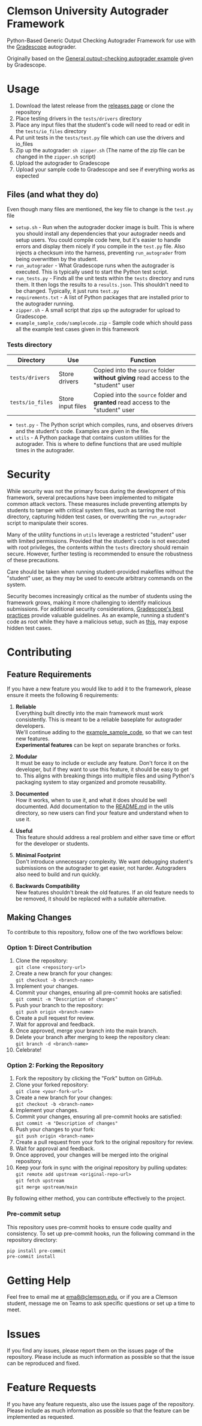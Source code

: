 # Clemson University Autograder Framework 

Python-Based Generic Output Checking Autograder Framework for use with the 
[Gradescope](https://gradescope.com) autograder.

Originally based on the 
[General output-checking autograder example](https://gradescope-autograders.readthedocs.io/en/latest/diff_general/)
given by Gradescope.

# Usage
1. Download the latest release from the [releases page](https://github.com/Elan456/cu-autograder-framework/releases) 
or clone the repository
2. Place testing drivers in the `tests/drivers` directory
3. Place any input files that the student's code will need to read or edit in the `tests/io_files` directory
4. Put unit tests in the `tests/test.py` file which can use the drivers and io_files
5. Zip up the autograder: `sh zipper.sh` (The name of the zip file can be changed in the `zipper.sh` script)
6. Upload the autograder to Gradescope
7. Upload your sample code to Gradescope and see if everything works as expected

## Files (and what they do)

Even though many files are mentioned, the key file to change is the `test.py` file

* `setup.sh` - Run when the autograder docker image is built. This is where
  you should install any dependencies that your autograder needs and setup 
  users. You could compile code here, but it's easier to handle errors and 
  display them nicely if you compile in the `test.py` file. Also injects a
  checksum into the harness, preventing `run_autograder` from being overwritten
  by the student.  
* `run_autograder` - What Gradescope runs when the autograder is executed.
  This is typically used to start the Python test script.
* `run_tests.py` - Finds all the unit tests within the `tests` directory
  and runs them. It then logs the results to a `results.json`. 
  This shouldn't need to be changed. Typically, it just runs `test.py`
* `requirements.txt` - A list of Python packages that are installed
prior to the autograder running.
* `zipper.sh` - A small script that zips up the autograder for upload to 
  Gradescope.
* `example_sample_code/samplecode.zip` - Sample code which should pass
all the example test cases given in this framework

### Tests directory


| Directory        | Use                      | Function                                                                         |
|------------------|--------------------------|----------------------------------------------------------------------------------|
| `tests/drivers`  | Store drivers | Copied into the `source` folder **without giving** read access to the "student" user      |
| `tests/io_files` | Store input files        | Copied into the `source` folder and **granted** read access to the "student" user      |

* `test.py` - The Python script which compiles, runs, and observes drivers and
  the student's code. Examples are given in the file.
* `utils` - A Python package that contains custom utilities for the autograder.
  This is where to define functions that are used multiple times in the autograder.


# Security

While security was not the primary focus during the development of this framework, several precautions have been implemented to mitigate common attack vectors. These measures include preventing attempts by students to tamper with critical system files, such as tarring the root directory, capturing hidden test cases, or overwriting the `run_autograder` script to manipulate their scores.

Many of the utility functions in `utils` leverage a restricted "student" user with limited permissions. Provided that the student's code is not executed with root privileges, the contents within the `tests` directory should remain secure. However, further testing is recommended to ensure the robustness of these precautions.

Care should be taken when running student-provided makefiles without the "student" user, as they may be used to execute arbitrary commands on the system.

Security becomes increasingly critical as the number of students using the framework grows, making it more challenging to identify malicious submissions. For additional security considerations, [Gradescope's best practices](https://gradescope-autograders.readthedocs.io/en/latest/best_practices/) provide valuable guidelines. As an example, running a student's code as root while they have a malicious setup, such as [this](https://www.reddit.com/r/csMajors/comments/rlkf55/if_your_school_uses_gradescope_autograder_hidden/), may expose hidden test cases. 

# Contributing

## Feature Requirements

If you have a new feature you would like to add it to the framework, please ensure it meets the following 6 requirements:

1. **Reliable**  
   Everything built directly into the main framework must work consistently. This is meant to be a reliable baseplate for
   autograder developers.   
   We'll continue adding to the [example_sample_code](example_sample_code), so that 
   we can test new features.    
   **Experimental features** can be kept on separate branches or forks. 

2. **Modular**   
   It must be easy to include or exclude any feature. Don't force it on the developer,
   but if they want to use this feature, it should be easy to get to. This aligns with
   breaking things into multiple files and using Python's packaging system to stay
   organized and promote reusability.

3. **Documented**     
   How it works, when to use it, and what it does should be well documented.
   Add documentation to the [README.md](/tests/utils/README.md) in the utils directory,
   so new users can find your feature and understand when to use it. 

4. **Useful**    
   This feature should address a real problem and either save time or effort for the developer or students.

5. **Minimal Footprint**    
   Don't introduce unnecessary complexity. We want debugging student's submissions on the autograder
   to get easier, not harder. Autograders also need to build and run quickly. 

6. **Backwards Compatibility**      
   New features shouldn't break the old features.
   If an old feature needs to be removed, it should be replaced
   with a suitable alternative. 

## Making Changes

To contribute to this repository, follow one of the two workflows below:

### Option 1: Direct Contribution
1. Clone the repository:  
   `git clone <repository-url>`
2. Create a new branch for your changes:  
   `git checkout -b <branch-name>`
3. Implement your changes.
4. Commit your changes, ensuring all pre-commit hooks are satisfied:  
   `git commit -m "Description of changes"`
5. Push your branch to the repository:  
   `git push origin <branch-name>`
6. Create a pull request for review.
7. Wait for approval and feedback.
8. Once approved, merge your branch into the main branch.
9. Delete your branch after merging to keep the repository clean:  
   `git branch -d <branch-name>`
10. Celebrate!

### Option 2: Forking the Repository
1. Fork the repository by clicking the "Fork" button on GitHub.
2. Clone your forked repository:  
   `git clone <your-fork-url>`
3. Create a new branch for your changes:  
   `git checkout -b <branch-name>`
4. Implement your changes.
5. Commit your changes, ensuring all pre-commit hooks are satisfied:  
   `git commit -m "Description of changes"`
6. Push your changes to your fork:  
   `git push origin <branch-name>`
7. Create a pull request from your fork to the original repository for review.
8. Wait for approval and feedback.
9. Once approved, your changes will be merged into the original repository.
10. Keep your fork in sync with the original repository by pulling updates:  
   `git remote add upstream <original-repo-url>`  
   `git fetch upstream`  
   `git merge upstream/main`

By following either method, you can contribute effectively to the project.

### Pre-commit setup
This repository uses pre-commit hooks to ensure code quality and consistency. To set up pre-commit hooks, run the following command in the repository directory:

```bash
pip install pre-commit
pre-commit install
```

# Getting Help 
Feel free to email me at [ema8@clemson.edu](mailto:ema8@clemson.edu), or if you are a Clemson student,
message me on Teams to ask specific questions or set up a time to meet.

# Issues
If you find any issues, please report them on the issues page
of the repository. Please include as much information as possible
so that the issue can be reproduced and fixed.

# Feature Requests
If you have any feature requests, also use the issues
page of the repository. Please include as much information as possible
so that the feature can be implemented as requested.

